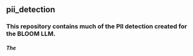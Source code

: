 ## pii_detection

### This repository contains much of the PII detection created for the BLOOM LLM.

##### The
